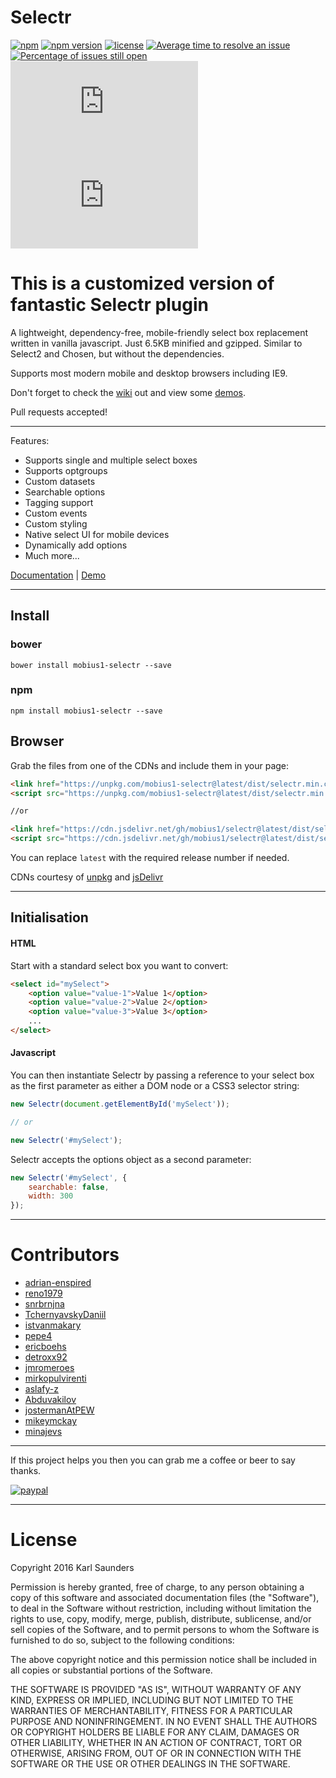 # Selectr
[![npm](https://img.shields.io/npm/dt/mobius1-selectr.svg)](https://www.npmjs.com/package/mobius1-selectr)
[![npm version](https://badge.fury.io/js/mobius1-selectr.svg)](https://badge.fury.io/js/mobius1-selectr)
[![license](https://img.shields.io/github/license/mashape/apistatus.svg)](https://github.com/Mobius1/Selectr/blob/master/LICENSE)
[![Average time to resolve an issue](http://isitmaintained.com/badge/resolution/Mobius1/Selectr.svg)](http://isitmaintained.com/project/Mobius1/Selectr "Average time to resolve an issue")
[![Percentage of issues still open](http://isitmaintained.com/badge/open/Mobius1/Selectr.svg)](http://isitmaintained.com/project/Mobius1/Selectr "Percentage of issues still open")
![](http://img.badgesize.io/Mobius1/Selectr/master/dist/selectr.min.js) ![](http://img.badgesize.io/Mobius1/Selectr/master/dist/selectr.min.js?compression=gzip&label=gzipped)


# This is a customized version of fantastic Selectr plugin



A lightweight, dependency-free, mobile-friendly select box replacement written in vanilla javascript. Just 6.5KB minified and gzipped. Similar to Select2 and Chosen, but without the dependencies.

Supports most modern mobile and desktop browsers including IE9.

Don't forget to check the [wiki](https://github.com/Mobius1/Selectr/wiki) out and view some [demos](https://s.codepen.io/Mobius1/pen/QgdpLN).

Pull requests accepted!

---


Features:

* Supports single and multiple select boxes
* Supports optgroups
* Custom datasets
* Searchable options
* Tagging support
* Custom events
* Custom styling
* Native select UI for mobile devices
* Dynamically add options
* Much more...

[Documentation](https://github.com/Mobius1/Selectr/wiki) | [Demo](https://s.codepen.io/Mobius1/pen/QgdpLN)

---

## Install

### bower

```
bower install mobius1-selectr --save
```

### npm

```
npm install mobius1-selectr --save
```

## Browser

Grab the files from one of the CDNs and include them in your page:

```html
<link href="https://unpkg.com/mobius1-selectr@latest/dist/selectr.min.css" rel="stylesheet" type="text/css">
<script src="https://unpkg.com/mobius1-selectr@latest/dist/selectr.min.js" type="text/javascript"></script>

//or

<link href="https://cdn.jsdelivr.net/gh/mobius1/selectr@latest/dist/selectr.min.css" rel="stylesheet" type="text/css">
<script src="https://cdn.jsdelivr.net/gh/mobius1/selectr@latest/dist/selectr.min.js" type="text/javascript"></script>
```

You can replace `latest` with the required release number if needed.

CDNs courtesy of [unpkg](https://unpkg.com/#/) and [jsDelivr](http://www.jsdelivr.com/)

---

## Initialisation

#### HTML

Start with a standard select box you want to convert:

```html
<select id="mySelect">
	<option value="value-1">Value 1</option>
	<option value="value-2">Value 2</option>
	<option value="value-3">Value 3</option>
	...
</select>
```

#### Javascript

You can then instantiate Selectr by passing a reference to your select box as the first parameter as either a DOM node or a CSS3 selector string:

```javascript
new Selectr(document.getElementById('mySelect'));

// or

new Selectr('#mySelect');
```

Selectr accepts the options object as a second parameter:

```javascript
new Selectr('#mySelect', {
	searchable: false,
	width: 300
});
```

---

# Contributors

* [adrian-enspired](https://github.com/adrian-enspired)
* [reno1979](https://github.com/reno1979)
* [snrbrnjna](https://github.com/snrbrnjna)
* [TchernyavskyDaniil](https://github.com/TchernyavskyDaniil)
* [istvanmakary](https://github.com/istvanmakary)
* [pepe4](https://github.com/pepe4)
* [ericboehs](https://github.com/ericboehs)
* [detroxx92](https://github.com/detroxx92)
* [jmromeroes](https://github.com/jmromeroes)
* [mirkopulvirenti](https://github.com/mirkopulvirenti)
* [aslafy-z](https://github.com/aslafy-z)
* [Abduvakilov](https://github.com/Abduvakilov)
* [jostermanAtPEW](https://github.com/jostermanAtPEW)
* [mikeymckay](https://github.com/mikeymckay)
* [minajevs](https://github.com/minajevs)


---

If this project helps you then you can grab me a coffee or beer to say thanks.

[![paypal](https://www.paypalobjects.com/en_US/i/btn/btn_donateCC_LG.gif)](https://www.paypal.com/cgi-bin/webscr?cmd=_s-xclick&hosted_button_id=42AR2ZMBHWVTW&source=url)

---


# License

Copyright 2016 Karl Saunders

Permission is hereby granted, free of charge, to any person obtaining a copy of this software and associated documentation files (the "Software"), to deal in the Software without restriction, including without limitation the rights to use, copy, modify, merge, publish, distribute, sublicense, and/or sell copies of the Software, and to permit persons to whom the Software is furnished to do so, subject to the following conditions:

The above copyright notice and this permission notice shall be included in all copies or substantial portions of the Software.

THE SOFTWARE IS PROVIDED "AS IS", WITHOUT WARRANTY OF ANY KIND, EXPRESS OR IMPLIED, INCLUDING BUT NOT LIMITED TO THE WARRANTIES OF MERCHANTABILITY, FITNESS FOR A PARTICULAR PURPOSE AND NONINFRINGEMENT. IN NO EVENT SHALL THE AUTHORS OR COPYRIGHT HOLDERS BE LIABLE FOR ANY CLAIM, DAMAGES OR OTHER LIABILITY, WHETHER IN AN ACTION OF CONTRACT, TORT OR OTHERWISE, ARISING FROM, OUT OF OR IN CONNECTION WITH THE SOFTWARE OR THE USE OR OTHER DEALINGS IN THE SOFTWARE.
